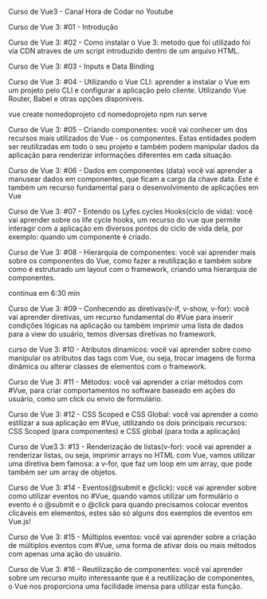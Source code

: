 Curso de Vue3 - Canal Hora de Codar no Youtube 

Curso de Vue 3: #01 - Introdução

Curso de Vue 3: #02 - Como instalar o Vue 3:
metodo que foi utilizado foi via CDN atraves de um script introduzido dentro de um arquivo HTML.

Curso de Vue 3: #03 - Inputs e Data Binding

Curso de Vue 3: #04 - Utilizando o Vue CLI:
aprender a instalar o Vue em um projeto pelo CLI e configurar a aplicação pelo cliente. Utilizando Vue Router, Babel e otras opções disponiveis.

vue create nomedoprojeto
cd nomedoprojeto
npm run serve

Curso de Vue 3: #05 - Criando componentes:
você vai conhecer um dos recursos mais utilizados do Vue - os componentes. Estas entidades podem ser reutilizadas em todo o seu projeto e também podem manipular dados da aplicação para renderizar informações diferentes em cada situação.

Curso de Vue 3: #06 - Dados em componentes (data)
você vai aprender a manusear dados em componentes, que ficam a cargo da chave data. Este é também um recurso fundamental para o desenvolvimento de aplicações em Vue

Curso de Vue 3: #07 - Entendo os Lyfes cycles Hooks(ciclo de vida):
você vai aprender sobre os life cycle hooks, um recurso do vue que permite interagir com a aplicação em diversos pontos do ciclo de vida dela, por exemplo: quando um componente é criado.

Curso de Vue 3: #08 - Hierarquia de componentes:
você vai aprender mais sobre os componentes do Vue, como fazer a reutilização e também sobre como é estruturado um layout com o framework, criando uma hierarquia de componentes.

continua em 6:30 min

Curso de Vue 3: #09 - Conhecendo as diretivas(v-if, v-show, v-for):
você vai aprender diretivas, um recurso fundamental do #Vue para inserir condições lógicas na aplicação ou também imprimir uma lista de dados para a view do usuário, temos diversas diretivas no framework.

curso de Vue 3: #10 - Atributos dinamicos:
você vai aprender sobre como manipular os atributos das tags com Vue, ou seja, trocar imagens de forma dinâmica ou alterar classes de elementos com o framework.

Curso de Vue 3: #11 - Métodos:
você vai aprender a criar métodos com #Vue, para criar comportamentos no software baseado em ações do usuário, como um click ou envio de formulário.

Curso de Vue 3: #12 - CSS Scoped e CSS Global:
você vai aprender a como estilizar a sua aplicação em #Vue, utilizando os dois principais recursos: CSS Scoped (para componentes) e CSS global (para toda a aplicação)

Curso de Vue3 3: #13 - Renderização de listas(v-for):
você vai aprender a renderizar listas, ou seja, imprimir arrays no HTML com Vue, vamos utilizar uma diretiva bem famosa: a v-for, que faz um loop em um array, que pode também ser um array de objetos.

Curso de Vue 3: #14 - Eventos(@submit e @click):
você vai aprender sobre como utilizar eventos no #Vue, quando vamos utilizar um formulário o evento é o @submit e o @click para quando precisamos colocar eventos clicáveis em elementos, estes são só alguns dos exemplos de eventos em Vue.js!

Curso de Vue 3: #15 - Múltiplos eventos:
você vai aprender sobre a criação de múltiplos eventos com #Vue, uma forma de ativar dois ou mais métodos com apenas uma ação do usuário.

Curso de Vue 3: #16 - Reutilização de componentes:
 você vai aprender sobre um recurso muito interessante que é a reutilização de componentes, o Vue nos proporciona uma facilidade imensa para utilizar esta função.





